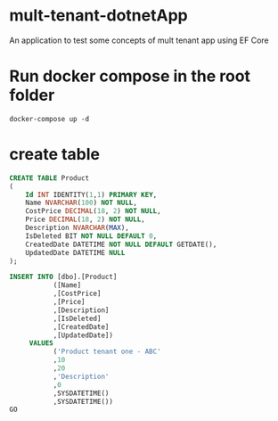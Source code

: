 # mult-tenant-dotnetApp
An application to test some concepts of mult tenant app using EF Core


# Run docker compose in the root folder
```
docker-compose up -d
```
# create table 
```SQL
CREATE TABLE Product
(
    Id INT IDENTITY(1,1) PRIMARY KEY,         
    Name NVARCHAR(100) NOT NULL,              
    CostPrice DECIMAL(18, 2) NOT NULL,        
    Price DECIMAL(18, 2) NOT NULL,            
    Description NVARCHAR(MAX),                 
    IsDeleted BIT NOT NULL DEFAULT 0,       
    CreatedDate DATETIME NOT NULL DEFAULT GETDATE(), 
    UpdatedDate DATETIME NULL               
);
````
```SQL
INSERT INTO [dbo].[Product]
           ([Name]
           ,[CostPrice]
           ,[Price]
           ,[Description]
           ,[IsDeleted]
           ,[CreatedDate]
           ,[UpdatedDate])
     VALUES
           ('Product tenant one - ABC'
           ,10
           ,20
           ,'Description'
           ,0
           ,SYSDATETIME()
           ,SYSDATETIME())
GO
```

